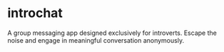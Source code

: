 # introchat

A group messaging app designed exclusively for introverts. Escape the noise and engage in meaningful conversation anonymously.
